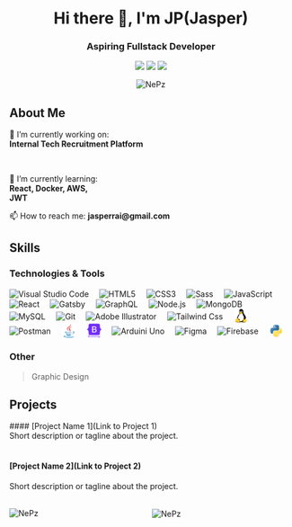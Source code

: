 

<h1 align="center">Hi there 👋, I'm JP(Jasper)</h1>
<h3 align="center">Aspiring Fullstack Developer</h3>


<p align="center">
  <a href="Your LinkedIn profile link"><img src="https://img.shields.io/badge/-LinkedIn-blue?style=flat&logo=Linkedin&logoColor=white"></a>
  <a href="Your portfolio or blog link"><img src="https://img.shields.io/badge/-Portfolio-blueviolet"></a>
  <a href="Your Twitter profile link"><img src="https://img.shields.io/badge/-Twitter-1da1f2?style=flat&logo=twitter&logoColor=white"></a>
</p>

<p align="center">
    <img src="https://github-readme-streak-stats.herokuapp.com/?user=NePz&&theme=tokyonight" alt="NePz" />
</p>

<div align="center">
  <div style="max-width: 800px; text-align: left; margin: 0 auto;">

## About Me

<p text-align="left">
🔭 I’m currently working on: <br><b>Internal Tech Recruitment Platform </b><br>
</p>

<br>

<p text-align="left">
 🌱 I’m currently learning: 
  <br><b> React, Docker, AWS, </b>
  <br> <b>JWT</b><br> 
</p>

<p style="text-align: left;">
  <!--💬 Ask me about [Your Expertise or Interests]<br> -->
  📫 How to reach me: <b>jasperrai@gmail.com</b>
  
</p>

## Skills

  <!--- **Programming Languages:** [Languages]<br>
  - **Technologies:** [Frameworks, Libraries, Tools]<br>
  - **Other Skills:** [Additional skills or expertise] -->

  <!--### Programming Languages -->
  
### Technologies & Tools
<!-- TEMPLATE:: <img align="center" alt="" width="26px" src="" style="padding-right:15px;" /> ::-->
<img align="center" alt="Visual Studio Code" width="26px" src="https://cdn.jsdelivr.net/gh/devicons/devicon/icons/vscode/vscode-original.svg" style="padding-right:15px;" />
<img align="center" alt="HTML5" width="26px" src="https://cdn.jsdelivr.net/gh/devicons/devicon/icons/html5/html5-original.svg" style="padding-right:15px;" />
<img align="center" alt="CSS3" width="26px" src="https://cdn.jsdelivr.net/gh/devicons/devicon/icons/css3/css3-original.svg" style="padding-right:15px;" />
<img align="center" alt="Sass" width="26px" src="https://cdn.jsdelivr.net/gh/devicons/devicon/icons/sass/sass-original.svg" style="padding-right:15px;" />
<img align="center" alt="JavaScript" width="26px" src="https://cdn.jsdelivr.net/gh/devicons/devicon/icons/javascript/javascript-original.svg" style="padding-right:15px;" />
<img align="center" alt="React" width="26px" src="https://cdn.jsdelivr.net/gh/devicons/devicon/icons/react/react-original.svg" style="padding-right:15px;" />
<img align="center" alt="Gatsby" width="26px" src="https://cdn.jsdelivr.net/gh/devicons/devicon/icons/gatsby/gatsby-original.svg" style="padding-right:15px;" />
<img align="center" alt="GraphQL" width="26px" src="https://cdn.jsdelivr.net/gh/devicons/devicon/icons/graphql/graphql-plain.svg" style="padding-right:15px;" />
<img align="center" alt="Node.js" width="26px" src="https://cdn.jsdelivr.net/gh/devicons/devicon/icons/nodejs/nodejs-original.svg" style="padding-right:15px;" />
<img align="center" alt="MongoDB" width="26px" src="https://cdn.jsdelivr.net/gh/devicons/devicon/icons/mongodb/mongodb-original.svg" style="padding-right:15px;" />
<img align="center" alt="MySQL" width="26px" src="https://cdn.jsdelivr.net/gh/devicons/devicon/icons/mysql/mysql-original.svg" style="padding-right:15px;" />
<img align="center" alt="Git" width="26px" src="https://cdn.jsdelivr.net/gh/devicons/devicon/icons/git/git-original.svg" style="padding-right:15px;" />
<img align="center" alt="Adobe Illustrator" width="26px" src="https://www.vectorlogo.zone/logos/adobe_illustrator/adobe_illustrator-icon.svg" style="padding-right:15px;" />
<img align="center" alt="Tailwind Css" width="26px" src="https://www.vectorlogo.zone/logos/tailwindcss/tailwindcss-icon.svg" style="padding-right:15px;" />
<img align="center" alt="Linux" width="26px" src="https://raw.githubusercontent.com/devicons/devicon/master/icons/linux/linux-original.svg" style="padding-right:15px;" />
<img align="center" alt="Postman" width="26px" src="https://www.vectorlogo.zone/logos/getpostman/getpostman-icon.svg" style="padding-right:15px;" /> 
<img align="center" alt="Java" width="26px" src="https://raw.githubusercontent.com/devicons/devicon/master/icons/java/java-original.svg" style="padding-right:15px;" />
<img align="center" alt="Bootstrap" width="26px" src="https://raw.githubusercontent.com/devicons/devicon/master/icons/bootstrap/bootstrap-plain-wordmark.svg" style="padding-right:15px;" /> 
<img align="center" alt="Arduini Uno" width="26px" src="https://cdn.worldvectorlogo.com/logos/arduino-1.svg" style="padding-right:15px;" /> 
<img align="center" alt="Figma" width="26px" src="https://www.vectorlogo.zone/logos/figma/figma-icon.svg" style="padding-right:15px;" /> 
<img align="center" alt="Firebase" width="26px" src="https://www.vectorlogo.zone/logos/firebase/firebase-icon.svg" style="padding-right:15px;" /> 
<img align="center" alt="Python" width="26px" src="https://raw.githubusercontent.com/devicons/devicon/master/icons/python/python-original.svg" style="padding-right:15px;" /> 

### Other
  > Graphic Design


## Projects
<p>
  #### [Project Name 1](Link to Project 1)<br>
  Short description or tagline about the project.<br><br>

  #### [Project Name 2](Link to Project 2)<br>
  Short description or tagline about the project.<br><br>
</p>

<!-- Add more sections as needed -->

  </div>
</div>

<div align="center">
  
  <p><img align="left" src="https://github-readme-stats.vercel.app/api/top-langs?username=NePz&show_icons=true&locale=en&layout=compact&theme=tokyonight" alt="NePz" /></p>
  <p>&nbsp;<img align="center" src="https://github-readme-stats.vercel.app/api?username=NePz&show_icons=true&locale=en&theme=tokyonight" alt="NePz" /></p>


</div>
<!-- <h2 align="center">Top Languages</h2>
<p align="center">
<!--  <img src="https://github-readme-stats.vercel.app/api/top-langs/?username=NePz&layout=compact" alt="Top Languages">
</p> -->


<!-- Feel free to add more sections, achievements, or customizations! -->
